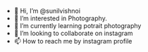 - 👋 Hi, I’m @sunilvishnoi
- 👀 I’m interested in Photography.
- 🌱 I’m currently learning potrait photography
- 💞️ I’m looking to collaborate on instagram
- 📫 How to reach me by instagram profile

<!---
sunilvishnoi774/sunilvishnoi774 is a ✨ special ✨ repository because its `README.md` (this file) appears on your GitHub profile.
You can click the Preview link to take a look at your changes.
--->
